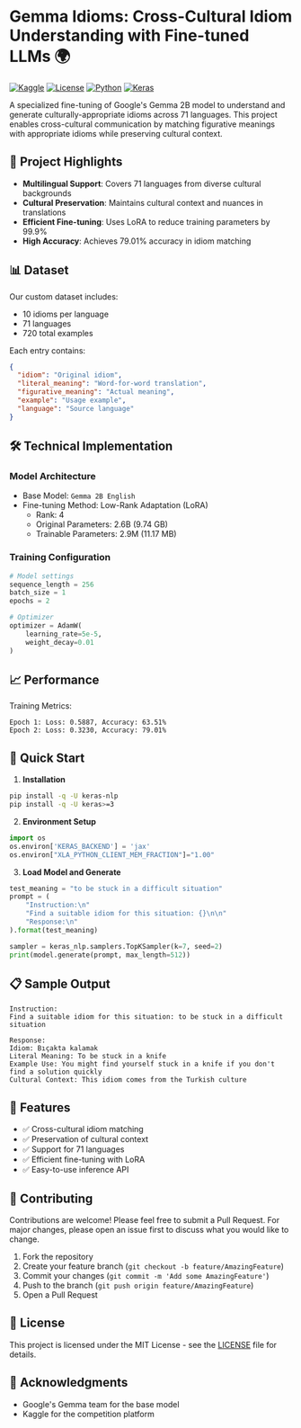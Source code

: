# Gemma Idioms: Cross-Cultural Idiom Understanding with Fine-tuned LLMs 🌍

[![Kaggle](https://img.shields.io/badge/Kaggle-Competition-blue)](https://www.kaggle.com/)
[![License](https://img.shields.io/badge/license-MIT-green)](LICENSE)
[![Python](https://img.shields.io/badge/python-3.8%2B-blue)](https://www.python.org/)
[![Keras](https://img.shields.io/badge/keras-3.0%2B-red)](https://keras.io/)

A specialized fine-tuning of Google's Gemma 2B model to understand and generate culturally-appropriate idioms across 71 languages. This project enables cross-cultural communication by matching figurative meanings with appropriate idioms while preserving cultural context.

## 🎯 Project Highlights

- **Multilingual Support**: Covers 71 languages from diverse cultural backgrounds
- **Cultural Preservation**: Maintains cultural context and nuances in translations
- **Efficient Fine-tuning**: Uses LoRA to reduce training parameters by 99.9%
- **High Accuracy**: Achieves 79.01% accuracy in idiom matching

## 📊 Dataset

Our custom dataset includes:
- 10 idioms per language
- 71 languages
- 720 total examples

Each entry contains:
```json
{
  "idiom": "Original idiom",
  "literal_meaning": "Word-for-word translation",
  "figurative_meaning": "Actual meaning",
  "example": "Usage example",
  "language": "Source language"
}
```

## 🛠️ Technical Implementation

### Model Architecture
- Base Model: `Gemma 2B English`
- Fine-tuning Method: Low-Rank Adaptation (LoRA)
  - Rank: 4
  - Original Parameters: 2.6B (9.74 GB)
  - Trainable Parameters: 2.9M (11.17 MB)

### Training Configuration
```python
# Model settings
sequence_length = 256
batch_size = 1
epochs = 2

# Optimizer
optimizer = AdamW(
    learning_rate=5e-5,
    weight_decay=0.01
)
```

## 📈 Performance

Training Metrics:
```
Epoch 1: Loss: 0.5887, Accuracy: 63.51%
Epoch 2: Loss: 0.3230, Accuracy: 79.01%
```

## 🚀 Quick Start

1. **Installation**
```bash
pip install -q -U keras-nlp
pip install -q -U keras>=3
```

2. **Environment Setup**
```python
import os
os.environ['KERAS_BACKEND'] = 'jax'
os.environ["XLA_PYTHON_CLIENT_MEM_FRACTION"]="1.00"
```

3. **Load Model and Generate**
```python
test_meaning = "to be stuck in a difficult situation"
prompt = (
    "Instruction:\n"
    "Find a suitable idiom for this situation: {}\n\n"
    "Response:\n"
).format(test_meaning)

sampler = keras_nlp.samplers.TopKSampler(k=7, seed=2)
print(model.generate(prompt, max_length=512))
```

## 📋 Sample Output

```
Instruction:
Find a suitable idiom for this situation: to be stuck in a difficult situation

Response:
Idiom: Bıçakta kalamak
Literal Meaning: To be stuck in a knife
Example Use: You might find yourself stuck in a knife if you don't find a solution quickly
Cultural Context: This idiom comes from the Turkish culture
```

## 🌟 Features

- ✅ Cross-cultural idiom matching
- ✅ Preservation of cultural context
- ✅ Support for 71 languages
- ✅ Efficient fine-tuning with LoRA
- ✅ Easy-to-use inference API

## 🤝 Contributing

Contributions are welcome! Please feel free to submit a Pull Request. For major changes, please open an issue first to discuss what you would like to change.

1. Fork the repository
2. Create your feature branch (`git checkout -b feature/AmazingFeature`)
3. Commit your changes (`git commit -m 'Add some AmazingFeature'`)
4. Push to the branch (`git push origin feature/AmazingFeature`)
5. Open a Pull Request

## 📄 License

This project is licensed under the MIT License - see the [LICENSE](LICENSE) file for details.

## 🙏 Acknowledgments

- Google's Gemma team for the base model
- Kaggle for the competition platform
